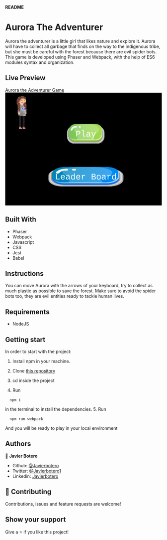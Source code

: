 **README**

# Aurora The Adventurer #

Aurora the adventurer is a little girl that likes nature and explore it. Aurora will have to collect all garbage that finds on the way to the indigenous tribe, but she must be careful with the forest because there are evil spider bots. This game is developed using Phaser and Webpack, with the help of ES6 modules syntax and organization.

## Live Preview

[Aurora the Adventurer Game]()
![Screenshot Adventurer Game](./src/assets/gamePic.png)

## Built With

- Phaser
- Webpack
- Javascript
- CSS
- Jest
- Babel

## Instructions

You can move Aurora with the arrows of your keyboard, try to collect as much plastic as possible to save the forest. Make sure to avoid the spider bots too, they are evil entities ready to tackle human lives.

## Requirements

- NodeJS

## Getting start

In order to start with the project:

1. Install npm in your machine.
2. Clone [this repository](https://github.com/javierbotero/AuroraTheAdventurer.git)
3. cd inside the project

4. Run
```
  npm i
```
in the terminal to install the dependencies.
5. Run
```
  npm run webpack
```
And you will be ready to play in your local environment


## Authors

👤 **Javier Botero**

- Github: [@Javierbotero](https://github.com/javierbotero)
- Twitter: [@Javierbotero1](https://twitter.com/Javierboterodev)
- Linkedin: [Javierbotero](https://www.linkedin.com/in/javierboterodev/)


## 🤝 Contributing

Contributions, issues and feature requests are welcome!

## Show your support

Give a ⭐️ if you like this project!